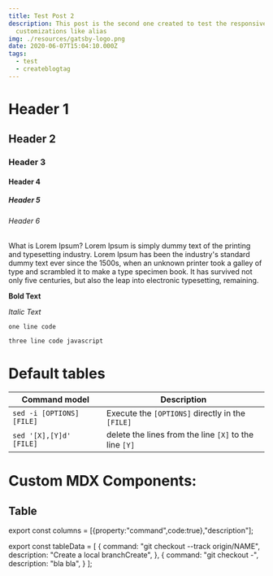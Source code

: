 ```yaml
---
title: Test Post 2
description: This post is the second one created to test the responsive design
  customizations like alias
img: ./resources/gatsby-logo.png
date: 2020-06-07T15:04:10.000Z
tags:
  - test
  - createblogtag
---
```


# Header 1
## Header 2
### Header 3
#### Header 4
##### Header 5 
###### Header 6

What is Lorem Ipsum?
Lorem Ipsum is simply dummy text of the printing and typesetting industry. Lorem Ipsum has been the industry's standard dummy text ever since the 1500s, when an unknown printer took a galley of type and scrambled it to make a type specimen book. It has survived not only five centuries, but also the leap into electronic typesetting, remaining.


**Bold Text** 

*Italic Text*

`one line code`


```js
three line code javascript 
```

# Default tables

| Command model             | Description                                            |
| ------------------------- | ------------------------------------------------------ |
| `sed -i [OPTIONS] [FILE]` | Execute the `[OPTIONS]` directly in the `[FILE]`       |
| `sed '[X],[Y]d' [FILE]`   | delete the lines from the line `[X]` to the line `[Y]` |

# Custom MDX Components:

## Table

export const columns = [{property:"command",code:true},"description"];

export const tableData = [
  {
    command: "git checkout --track origin/NAME",
    description: "Create a local branchCreate",
  },
  {
    command: "git checkout -",
    description: "bla bla",
  }
];

<CustomTable 
	columns={columns}
	data={tableData} />